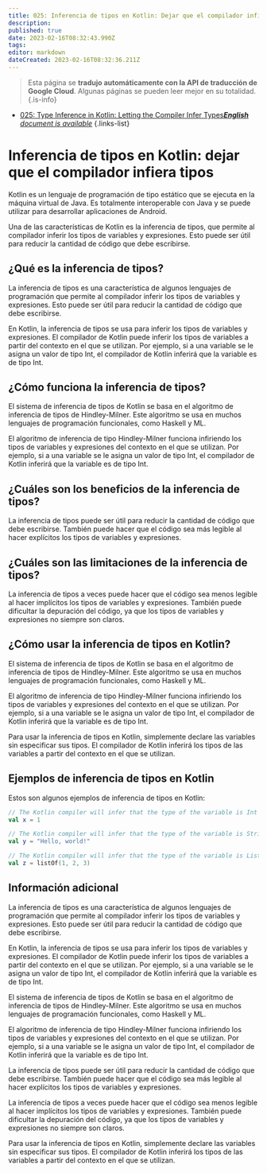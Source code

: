 ```yaml
---
title: 025: Inferencia de tipos en Kotlin: Dejar que el compilador infiera tipos
description: 
published: true
date: 2023-02-16T08:32:43.990Z
tags: 
editor: markdown
dateCreated: 2023-02-16T08:32:36.211Z
---
```


> Esta página se **tradujo automáticamente con la API de traducción de Google Cloud**.
Algunas páginas se pueden leer mejor en su totalidad.{.is-info}



- [025: Type Inference in Kotlin: Letting the Compiler Infer Types***English** document is available*](/en/Knowledge-base/Kotlin/Learning/025-type-inference-in-kotlin-letting-the-compiler-infer-types)
{.links-list}


# Inferencia de tipos en Kotlin: dejar que el compilador infiera tipos

Kotlin es un lenguaje de programación de tipo estático que se ejecuta en la máquina virtual de Java. Es totalmente interoperable con Java y se puede utilizar para desarrollar aplicaciones de Android.

Una de las características de Kotlin es la inferencia de tipos, que permite al compilador inferir los tipos de variables y expresiones. Esto puede ser útil para reducir la cantidad de código que debe escribirse.

## ¿Qué es la inferencia de tipos?

La inferencia de tipos es una característica de algunos lenguajes de programación que permite al compilador inferir los tipos de variables y expresiones. Esto puede ser útil para reducir la cantidad de código que debe escribirse.

En Kotlin, la inferencia de tipos se usa para inferir los tipos de variables y expresiones. El compilador de Kotlin puede inferir los tipos de variables a partir del contexto en el que se utilizan. Por ejemplo, si a una variable se le asigna un valor de tipo Int, el compilador de Kotlin inferirá que la variable es de tipo Int.

## ¿Cómo funciona la inferencia de tipos?

El sistema de inferencia de tipos de Kotlin se basa en el algoritmo de inferencia de tipos de Hindley-Milner. Este algoritmo se usa en muchos lenguajes de programación funcionales, como Haskell y ML.

El algoritmo de inferencia de tipo Hindley-Milner funciona infiriendo los tipos de variables y expresiones del contexto en el que se utilizan. Por ejemplo, si a una variable se le asigna un valor de tipo Int, el compilador de Kotlin inferirá que la variable es de tipo Int.

## ¿Cuáles son los beneficios de la inferencia de tipos?

La inferencia de tipos puede ser útil para reducir la cantidad de código que debe escribirse. También puede hacer que el código sea más legible al hacer explícitos los tipos de variables y expresiones.

## ¿Cuáles son las limitaciones de la inferencia de tipos?

La inferencia de tipos a veces puede hacer que el código sea menos legible al hacer implícitos los tipos de variables y expresiones. También puede dificultar la depuración del código, ya que los tipos de variables y expresiones no siempre son claros.

## ¿Cómo usar la inferencia de tipos en Kotlin?

El sistema de inferencia de tipos de Kotlin se basa en el algoritmo de inferencia de tipos de Hindley-Milner. Este algoritmo se usa en muchos lenguajes de programación funcionales, como Haskell y ML.

El algoritmo de inferencia de tipo Hindley-Milner funciona infiriendo los tipos de variables y expresiones del contexto en el que se utilizan. Por ejemplo, si a una variable se le asigna un valor de tipo Int, el compilador de Kotlin inferirá que la variable es de tipo Int.

Para usar la inferencia de tipos en Kotlin, simplemente declare las variables sin especificar sus tipos. El compilador de Kotlin inferirá los tipos de las variables a partir del contexto en el que se utilizan.

## Ejemplos de inferencia de tipos en Kotlin

Estos son algunos ejemplos de inferencia de tipos en Kotlin:

```kotlin
// The Kotlin compiler will infer that the type of the variable is Int
val x = 1

// The Kotlin compiler will infer that the type of the variable is String
val y = "Hello, world!"

// The Kotlin compiler will infer that the type of the variable is List<Int>
val z = listOf(1, 2, 3)
```

## Información adicional

La inferencia de tipos es una característica de algunos lenguajes de programación que permite al compilador inferir los tipos de variables y expresiones. Esto puede ser útil para reducir la cantidad de código que debe escribirse.

En Kotlin, la inferencia de tipos se usa para inferir los tipos de variables y expresiones. El compilador de Kotlin puede inferir los tipos de variables a partir del contexto en el que se utilizan. Por ejemplo, si a una variable se le asigna un valor de tipo Int, el compilador de Kotlin inferirá que la variable es de tipo Int.

El sistema de inferencia de tipos de Kotlin se basa en el algoritmo de inferencia de tipos de Hindley-Milner. Este algoritmo se usa en muchos lenguajes de programación funcionales, como Haskell y ML.

El algoritmo de inferencia de tipo Hindley-Milner funciona infiriendo los tipos de variables y expresiones del contexto en el que se utilizan. Por ejemplo, si a una variable se le asigna un valor de tipo Int, el compilador de Kotlin inferirá que la variable es de tipo Int.

La inferencia de tipos puede ser útil para reducir la cantidad de código que debe escribirse. También puede hacer que el código sea más legible al hacer explícitos los tipos de variables y expresiones.

La inferencia de tipos a veces puede hacer que el código sea menos legible al hacer implícitos los tipos de variables y expresiones. También puede dificultar la depuración del código, ya que los tipos de variables y expresiones no siempre son claros.

Para usar la inferencia de tipos en Kotlin, simplemente declare las variables sin especificar sus tipos. El compilador de Kotlin inferirá los tipos de las variables a partir del contexto en el que se utilizan.